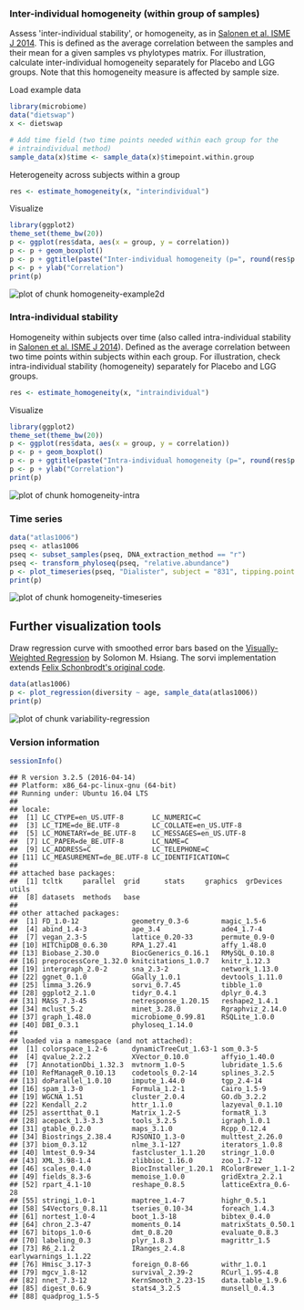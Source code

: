 ### Inter-individual homogeneity (within group of samples)

Assess 'inter-individual stability', or homogeneity, as in [Salonen et al. ISME J 2014](http://www.nature.com/ismej/journal/v8/n11/full/ismej201463a.html). This is defined as the average correlation between the samples and their mean for a given samples vs phylotypes matrix. For illustration, calculate inter-individual homogeneity separately for Placebo and LGG groups. Note that this homogeneity measure is affected by sample size.

Load example data


```r
library(microbiome)
data("dietswap")
x <- dietswap

# Add time field (two time points needed within each group for the 
# intraindividual method)
sample_data(x)$time <- sample_data(x)$timepoint.within.group
```


Heterogeneity across subjects within a group


```r
res <- estimate_homogeneity(x, "interindividual")
```


Visualize


```r
library(ggplot2)
theme_set(theme_bw(20))
p <- ggplot(res$data, aes(x = group, y = correlation))
p <- p + geom_boxplot()
p <- p + ggtitle(paste("Inter-individual homogeneity (p=", round(res$p.value, 6), ")", sep = ""))
p <- p + ylab("Correlation")
print(p)
```

![plot of chunk homogeneity-example2d](figure/homogeneity-example2d-1.png)


### Intra-individual stability

Homogeneity within subjects over time (also called intra-individual stability in [Salonen et al. ISME J 2014](http://www.nature.com/ismej/journal/v8/n11/full/ismej201463a.html)). Defined as the average correlation between two time points within subjects within each group. For illustration, check intra-individual stability (homogeneity) separately for Placebo and LGG groups.


```r
res <- estimate_homogeneity(x, "intraindividual")
```


Visualize


```r
library(ggplot2)
theme_set(theme_bw(20))
p <- ggplot(res$data, aes(x = group, y = correlation))
p <- p + geom_boxplot()
p <- p + ggtitle(paste("Intra-individual homogeneity (p=", round(res$p.value, 6), ")"))
p <- p + ylab("Correlation")
print(p)
```

![plot of chunk homogeneity-intra](figure/homogeneity-intra-1.png)


### Time series


```r
data("atlas1006")
pseq <- atlas1006
pseq <- subset_samples(pseq, DNA_extraction_method == "r")
pseq <- transform_phyloseq(pseq, "relative.abundance")
p <- plot_timeseries(pseq, "Dialister", subject = "831", tipping.point = 0.5)
print(p)
```

![plot of chunk homogeneity-timeseries](figure/homogeneity-timeseries-1.png)


## Further visualization tools

Draw regression curve with smoothed error bars based on
the [Visually-Weighted Regression](http://www.fight-entropy.com/2012/07/visually-weighted-regression.html) by Solomon M. Hsiang. The sorvi implementation extends [Felix Schonbrodt's original code](http://www.nicebread.de/visually-weighted-watercolor-plots-new-variants-please-vote/).


```r
data(atlas1006)
p <- plot_regression(diversity ~ age, sample_data(atlas1006))
print(p)
```

![plot of chunk variability-regression](figure/variability-regression-1.png)

### Version information


```r
sessionInfo()
```

```
## R version 3.2.5 (2016-04-14)
## Platform: x86_64-pc-linux-gnu (64-bit)
## Running under: Ubuntu 16.04 LTS
## 
## locale:
##  [1] LC_CTYPE=en_US.UTF-8       LC_NUMERIC=C              
##  [3] LC_TIME=de_BE.UTF-8        LC_COLLATE=en_US.UTF-8    
##  [5] LC_MONETARY=de_BE.UTF-8    LC_MESSAGES=en_US.UTF-8   
##  [7] LC_PAPER=de_BE.UTF-8       LC_NAME=C                 
##  [9] LC_ADDRESS=C               LC_TELEPHONE=C            
## [11] LC_MEASUREMENT=de_BE.UTF-8 LC_IDENTIFICATION=C       
## 
## attached base packages:
##  [1] tcltk     parallel  grid      stats     graphics  grDevices utils    
##  [8] datasets  methods   base     
## 
## other attached packages:
##  [1] FD_1.0-12             geometry_0.3-6        magic_1.5-6          
##  [4] abind_1.4-3           ape_3.4               ade4_1.7-4           
##  [7] vegan_2.3-5           lattice_0.20-33       permute_0.9-0        
## [10] HITChipDB_0.6.30      RPA_1.27.41           affy_1.48.0          
## [13] Biobase_2.30.0        BiocGenerics_0.16.1   RMySQL_0.10.8        
## [16] preprocessCore_1.32.0 knitcitations_1.0.7   knitr_1.12.3         
## [19] intergraph_2.0-2      sna_2.3-2             network_1.13.0       
## [22] ggnet_0.1.0           GGally_1.0.1          devtools_1.11.0      
## [25] limma_3.26.9          sorvi_0.7.45          tibble_1.0           
## [28] ggplot2_2.1.0         tidyr_0.4.1           dplyr_0.4.3          
## [31] MASS_7.3-45           netresponse_1.20.15   reshape2_1.4.1       
## [34] mclust_5.2            minet_3.28.0          Rgraphviz_2.14.0     
## [37] graph_1.48.0          microbiome_0.99.81    RSQLite_1.0.0        
## [40] DBI_0.3.1             phyloseq_1.14.0      
## 
## loaded via a namespace (and not attached):
##  [1] colorspace_1.2-6      dynamicTreeCut_1.63-1 som_0.3-5            
##  [4] qvalue_2.2.2          XVector_0.10.0        affyio_1.40.0        
##  [7] AnnotationDbi_1.32.3  mvtnorm_1.0-5         lubridate_1.5.6      
## [10] RefManageR_0.10.13    codetools_0.2-14      splines_3.2.5        
## [13] doParallel_1.0.10     impute_1.44.0         tgp_2.4-14           
## [16] spam_1.3-0            Formula_1.2-1         Cairo_1.5-9          
## [19] WGCNA_1.51            cluster_2.0.4         GO.db_3.2.2          
## [22] Kendall_2.2           httr_1.1.0            lazyeval_0.1.10      
## [25] assertthat_0.1        Matrix_1.2-5          formatR_1.3          
## [28] acepack_1.3-3.3       tools_3.2.5           igraph_1.0.1         
## [31] gtable_0.2.0          maps_3.1.0            Rcpp_0.12.4          
## [34] Biostrings_2.38.4     RJSONIO_1.3-0         multtest_2.26.0      
## [37] biom_0.3.12           nlme_3.1-127          iterators_1.0.8      
## [40] lmtest_0.9-34         fastcluster_1.1.20    stringr_1.0.0        
## [43] XML_3.98-1.4          zlibbioc_1.16.0       zoo_1.7-12           
## [46] scales_0.4.0          BiocInstaller_1.20.1  RColorBrewer_1.1-2   
## [49] fields_8.3-6          memoise_1.0.0         gridExtra_2.2.1      
## [52] rpart_4.1-10          reshape_0.8.5         latticeExtra_0.6-28  
## [55] stringi_1.0-1         maptree_1.4-7         highr_0.5.1          
## [58] S4Vectors_0.8.11      tseries_0.10-34       foreach_1.4.3        
## [61] nortest_1.0-4         boot_1.3-18           bibtex_0.4.0         
## [64] chron_2.3-47          moments_0.14          matrixStats_0.50.1   
## [67] bitops_1.0-6          dmt_0.8.20            evaluate_0.8.3       
## [70] labeling_0.3          plyr_1.8.3            magrittr_1.5         
## [73] R6_2.1.2              IRanges_2.4.8         earlywarnings_1.1.22 
## [76] Hmisc_3.17-3          foreign_0.8-66        withr_1.0.1          
## [79] mgcv_1.8-12           survival_2.39-2       RCurl_1.95-4.8       
## [82] nnet_7.3-12           KernSmooth_2.23-15    data.table_1.9.6     
## [85] digest_0.6.9          stats4_3.2.5          munsell_0.4.3        
## [88] quadprog_1.5-5
```


